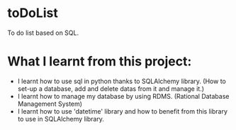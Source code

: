 # toDoList
To do list based on SQL.
# What I learnt from this project:
 * I learnt how to use sql in python thanks to SQLAlchemy library. (How to set-up a database, add and delete datas from it and manage it.)
 * I learnt how to manage my database by using RDMS. (Rational Database Management System)
 * I learnt how to use 'datetime' library and how to benefit from this library to use in SQLAlchemy library.
